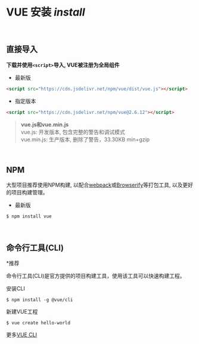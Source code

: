# VUE 安装 *install*  #

<br>

## 直接导入 ##

**下载并使用`<script>`导入, VUE被注册为全局组件**

* 最新版

```html
<script src="https://cdn.jsdelivr.net/npm/vue/dist/vue.js"></script>
```

* 指定版本
  
```html
<script src="https://cdn.jsdelivr.net/npm/vue@2.6.12"></script>
```

> **vue.js和vue.min.js**  
> vue.js: 开发版本, 包含完整的警告和调试模式  
> vue.min.js: 生产版本, 删除了警告，33.30KB min+gzip

<br>

## NPM ##

大型项目推荐使用NPM构建, 以配合[webpack](https://webpack.js.org/)或[Browserify](http://browserify.org/)等打包工具, 以及更好的项目构建管理。

* 最新版

```shell
$ npm install vue
```

<br>

## **命令行工具(CLI)**

*推荐

命令行工具(CLI)是官方提供的项目构建工具，使用该工具可以快速构建工程。  

安装CLI

```shell
$ npm install -g @vue/cli 
```

新建VUE工程

```shell
$ vue create hello-world
```

更多[VUE CLI](https://cli.vuejs.org/)